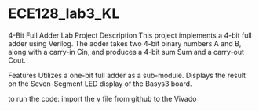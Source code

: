 # ECE128_lab3_KL
4-Bit Full Adder Lab Project
Description
This project implements a 4-bit full adder using Verilog. The adder takes two 4-bit binary numbers A and B, along with a carry-in Cin, and produces a 4-bit sum Sum and a carry-out Cout.

Features
Utilizes a one-bit full adder as a sub-module.
Displays the result on the Seven-Segment LED display of the Basys3 board.

to run the code: import the v file from github to the Vivado

